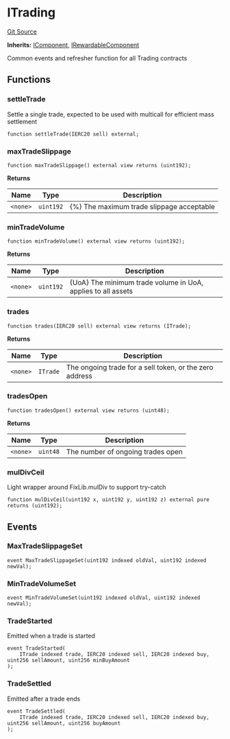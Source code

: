 # ITrading
[Git Source](https://github.com/larrythecucumber321/protocol/blob/aabf2c9d4120808940fb3be9193cb66ea71ac351/contracts/interfaces/ITrading.sol)

**Inherits:**
[IComponent](/tools/docgen/src/contracts/interfaces/IComponent.sol/interface.IComponent.md), [IRewardableComponent](/tools/docgen/src/contracts/interfaces/IRewardable.sol/interface.IRewardableComponent.md)

Common events and refresher function for all Trading contracts


## Functions
### settleTrade

Settle a single trade, expected to be used with multicall for efficient mass settlement


```solidity
function settleTrade(IERC20 sell) external;
```

### maxTradeSlippage


```solidity
function maxTradeSlippage() external view returns (uint192);
```
**Returns**

|Name|Type|Description|
|----|----|-----------|
|`<none>`|`uint192`|{%} The maximum trade slippage acceptable|


### minTradeVolume


```solidity
function minTradeVolume() external view returns (uint192);
```
**Returns**

|Name|Type|Description|
|----|----|-----------|
|`<none>`|`uint192`|{UoA} The minimum trade volume in UoA, applies to all assets|


### trades


```solidity
function trades(IERC20 sell) external view returns (ITrade);
```
**Returns**

|Name|Type|Description|
|----|----|-----------|
|`<none>`|`ITrade`|The ongoing trade for a sell token, or the zero address|


### tradesOpen


```solidity
function tradesOpen() external view returns (uint48);
```
**Returns**

|Name|Type|Description|
|----|----|-----------|
|`<none>`|`uint48`|The number of ongoing trades open|


### mulDivCeil

Light wrapper around FixLib.mulDiv to support try-catch


```solidity
function mulDivCeil(uint192 x, uint192 y, uint192 z) external pure returns (uint192);
```

## Events
### MaxTradeSlippageSet

```solidity
event MaxTradeSlippageSet(uint192 indexed oldVal, uint192 indexed newVal);
```

### MinTradeVolumeSet

```solidity
event MinTradeVolumeSet(uint192 indexed oldVal, uint192 indexed newVal);
```

### TradeStarted
Emitted when a trade is started


```solidity
event TradeStarted(
    ITrade indexed trade, IERC20 indexed sell, IERC20 indexed buy, uint256 sellAmount, uint256 minBuyAmount
);
```

### TradeSettled
Emitted after a trade ends


```solidity
event TradeSettled(
    ITrade indexed trade, IERC20 indexed sell, IERC20 indexed buy, uint256 sellAmount, uint256 buyAmount
);
```

